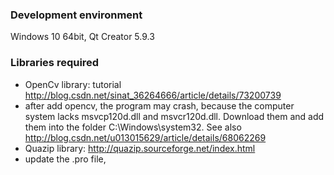 ### Development environment
Windows 10 64bit, Qt Creator 5.9.3 
### Libraries required
  + OpenCv library: tutorial http://blog.csdn.net/sinat_36264666/article/details/73200739
  + after add opencv, the program may crash, because the computer system lacks msvcp120d.dll and msvcr120d.dll. Download them and add them into the folder C:\Windows\system32. See also http://blog.csdn.net/u013015629/article/details/68062269
  + Quazip library: http://quazip.sourceforge.net/index.html
  + update the .pro file, 


